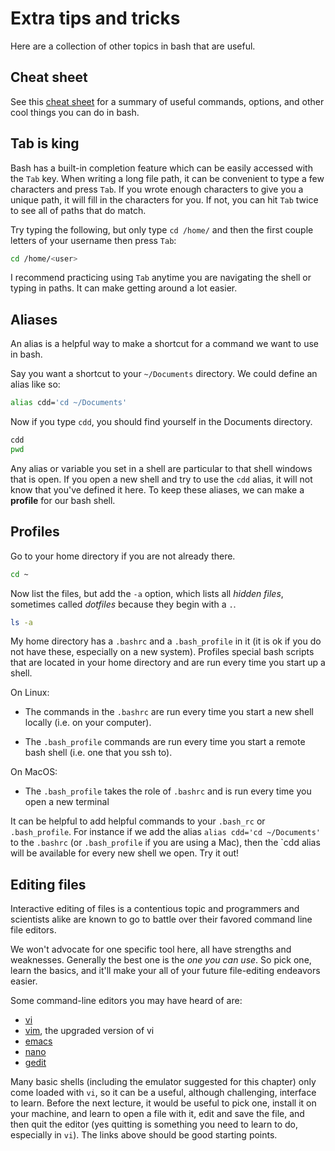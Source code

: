 # Extra tips and tricks

Here are a collection of other topics in bash that are useful.

## Cheat sheet

See this [cheat sheet](https://www.cheatography.com/gregcheater/cheat-sheets/bash/) for a summary of useful commands, options, and other cool things you can do in bash.

## Tab is king

Bash has a built-in completion feature which can be easily accessed with the `Tab` key. When writing a long file path, it can be convenient to type a few characters and press `Tab`. If you wrote enough characters to give you a unique path, it will fill in the characters for you. If not, you can hit `Tab` twice to see all of paths that do match.

Try typing the following, but only type `cd /home/` and then the first couple letters of your username then press `Tab`:

```bash
cd /home/<user>
```

I recommend practicing using `Tab` anytime you are navigating the shell or typing in paths. It can make getting around a lot easier.

## Aliases

An alias is a helpful way to make a shortcut for a command we want to use in bash.

Say you want a shortcut to your `~/Documents` directory. We could define an alias like so:

```bash
alias cdd='cd ~/Documents'
```

Now if you type `cdd`, you should find yourself in the Documents directory.

```bash
cdd
pwd
```

Any alias or variable you set in a shell are particular to that shell windows that is open. If you open a new shell and try to use the `cdd` alias, it will not know that you've defined it here. To keep these aliases, we can make a **profile** for our bash shell.

## Profiles

Go to your home directory if you are not already there.

```bash
cd ~
```

Now list the files, but add the `-a` option, which lists all *hidden files*, sometimes called *dotfiles* because they begin with a `.`.

```bash
ls -a
```

My home directory has a `.bashrc` and a `.bash_profile` in it (it is ok if you do not have these, especially on a new system). Profiles special bash scripts that are located in your home directory and are run every time you start up a shell.

On Linux:

- The commands in the `.bashrc` are run every time you start a new shell locally (i.e. on your computer).

- The `.bash_profile` commands are run every time you start a remote bash shell (i.e. one that you ssh to).

On MacOS:

- The `.bash_profile` takes the role of `.bashrc` and is run every time you open a new terminal

It can be helpful to add helpful commands to your `.bash_rc` or `.bash_profile`. For instance if we add the alias `alias cdd='cd ~/Documents'` to the `.bashrc` (or `.bash_profile` if you are using a Mac), then the `cdd alias will be available for every new shell we open. Try it out!

## Editing files

Interactive editing of files is a contentious topic and programmers and scientists alike are known to go to battle over their favored command line file editors.

We won't advocate for one specific tool here, all have strengths and weaknesses. Generally the best one is the *one you can use*. So pick one, learn the basics, and it'll make your all of your future file-editing endeavors easier.

Some command-line editors you may have heard of are:

- [vi](https://www.guru99.com/the-vi-editor.html)
- [vim](https://www.linux.com/tutorials/vim-101-beginners-guide-vim/), the upgraded version of vi
- [emacs](https://www.gnu.org/software/emacs/)
- [nano](https://www.tecmint.com/learn-nano-text-editor-in-linux/)
- [gedit](https://www.lifewire.com/gedit-linux-command-unix-command-4097153)

Many basic shells (including the emulator suggested for this chapter) only come loaded with `vi`, so it can be a useful, although challenging, interface to learn. Before the next lecture, it would be useful to pick one, install it on your machine, and learn to open a file with it, edit and save the file, and then quit the editor (yes quitting is something you need to learn to do, especially in `vi`). The links above should be good starting points.
